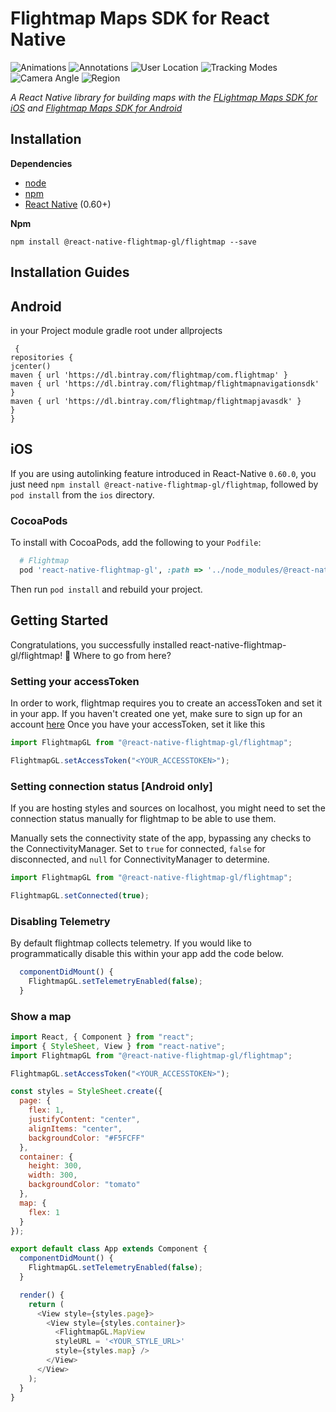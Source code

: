 # Flightmap Maps SDK for React Native
![Animations](assets/Animations.png) ![Annotations](assets/Annotations.png) ![User Location](assets/User_location.png) ![Tracking Modes](assets/Tracking_modes.png) ![Camera Angle](assets/Camera_pitch.png) ![Region](assets/Region.png)  

_A React Native library for building maps with the [FLightmap Maps SDK for iOS](https://github.com/jungleworks/FlightmapSDKDemo-iOS) and [Flightmap Maps SDK for Android](https://github.com/jungleworks/FlightmapSDKDemo-Android)_

## Installation

**Dependencies**

- [node](https://nodejs.org)
- [npm](https://www.npmjs.com/)
- [React Native](https://facebook.github.io/react-native/) (0.60+)

**Npm**

```
npm install @react-native-flightmap-gl/flightmap --save
```

## Installation Guides

## Android
in your Project module gradle root under allprojects 
```
 {
repositories { 
jcenter() 
maven { url 'https://dl.bintray.com/flightmap/com.flightmap' }
maven { url 'https://dl.bintray.com/flightmap/flightmapnavigationsdk' }
maven { url 'https://dl.bintray.com/flightmap/flightmapjavasdk' } 
} 
}
```
## iOS
If you are using autolinking feature introduced in React-Native `0.60.0`, you just need `npm install @react-native-flightmap-gl/flightmap`, followed by `pod install` from the `ios` directory.

### CocoaPods
To install with CocoaPods, add the following to your `Podfile`:

```ruby
  # Flightmap
  pod 'react-native-flightmap-gl', :path => '../node_modules/@react-native-flightmap-gl/flightmap'

```

Then run `pod install` and rebuild your project.
## Getting Started

Congratulations, you successfully installed react-native-flightmap-gl/flightmap! 🎉
Where to go from here?

### Setting your accessToken

In order to work, flightmap requires you to create an accessToken and set it in your app.
If you haven't created one yet, make sure to sign up for an account [here](https://app.flightmap.io)
Once you have your accessToken, set it like this

```js
import FlightmapGL from "@react-native-flightmap-gl/flightmap";

FlightmapGL.setAccessToken("<YOUR_ACCESSTOKEN>");
```

### Setting connection status [Android only]

If you are hosting styles and sources on localhost, you might need to set the connection status manually for flightmap to be able to use them.

Manually sets the connectivity state of the app, bypassing any checks to the ConnectivityManager. Set to `true` for connected, `false` for disconnected, and `null` for ConnectivityManager to determine.

```js
import FlightmapGL from "@react-native-flightmap-gl/flightmap";

FlightmapGL.setConnected(true);
```

### Disabling Telemetry

By default flightmap collects telemetry.
If you would like to programmatically disable this within your app add the code below.

```js
  componentDidMount() {
    FlightmapGL.setTelemetryEnabled(false);
  }
```

### Show a map

```js
import React, { Component } from "react";
import { StyleSheet, View } from "react-native";
import FlightmapGL from "@react-native-flightmap-gl/flightmap";

FlightmapGL.setAccessToken("<YOUR_ACCESSTOKEN>");

const styles = StyleSheet.create({
  page: {
    flex: 1,
    justifyContent: "center",
    alignItems: "center",
    backgroundColor: "#F5FCFF"
  },
  container: {
    height: 300,
    width: 300,
    backgroundColor: "tomato"
  },
  map: {
    flex: 1
  }
});

export default class App extends Component {
  componentDidMount() {
    FlightmapGL.setTelemetryEnabled(false);
  }

  render() {
    return (
      <View style={styles.page}>
        <View style={styles.container}>
          <FlightmapGL.MapView 
		  styleURL = '<YOUR_STYLE_URL>'
		  style={styles.map} />
        </View>
      </View>
    );
  }
}
```



